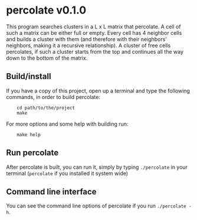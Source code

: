 percolate v0.1.0
================

This program searches clusters in a L x L matrix that
percolate. A cell of such a matrix can be either full or
empty. Every cell has 4 neighbor cells and builds a cluster
with them (and therefore with their neighbors' neighbors,
making it a recursive relationship). A cluster of free
cells percolates, if such a cluster starts from the top and
continues all the way down to the bottom of the matrix.


Build/install
-------------

If you have a copy of this project, open up a terminal and
type the following commands, in order to build percolate:

```
    cd path/to/the/project
    make
```

For more options and some help with building run:

```
    make help
```


Run percolate
-------------

After percolate is built, you can run it, simply by typing
``./percolate`` in your terminal (``percolate`` if
you installed it system wide)


Command line interface
----------------------

You can see the command line options of percolate if you
run ``./percolate -h``.
